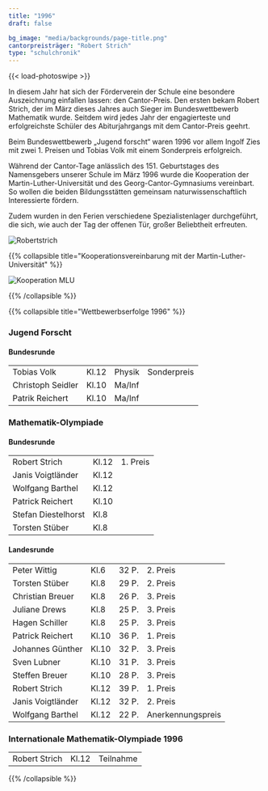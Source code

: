 ```yaml
---
title: "1996"
draft: false

bg_image: "media/backgrounds/page-title.png"
cantorpreisträger: "Robert Strich"
type: "schulchronik"
---
```


{{< load-photoswipe >}}

In diesem Jahr hat sich der Förderverein der Schule eine besondere Auszeichnung einfallen lassen: den Cantor-Preis. Den ersten bekam Robert Strich, der im März dieses Jahres auch Sieger im Bundeswettbewerb Mathematik wurde. Seitdem wird jedes Jahr der engagierteste und erfolgreichste Schüler des Abiturjahrgangs mit dem Cantor-Preis geehrt.

Beim Bundeswettbewerb „Jugend forscht“ waren 1996 vor allem Ingolf Zies mit zwei 1. Preisen und Tobias Volk mit einem Sonderpreis erfolgreich.

Während der Cantor-Tage anlässlich des 151. Geburtstages des Namensgebers unserer Schule im März 1996 wurde die Kooperation der Martin-Luther-Universität und des Georg-Cantor-Gymnasiums vereinbart. So wollen die beiden Bildungsstätten gemeinsam naturwissenschaftlich Interessierte fördern.

Zudem wurden in den Ferien verschiedene Spezialistenlager durchgeführt, die sich, wie auch der Tag der offenen Tür, großer Beliebtheit erfreuten.

![Robertstrich](/media/schulchronik/1996/robertstrich.png)

{{% collapsible  title="Kooperationsvereinbarung mit der Martin-Luther-Universität" %}}

![Kooperation MLU](/media/schulchronik/1996/mlu_1.png)

{{% /collapsible %}}

{{% collapsible  title="Wettbewerbserfolge 1996" %}}

### Jugend Forscht

#### Bundesrunde

|||||
|-|-|-|-|
|Tobias Volk|Kl.12|Physik|Sonderpreis|
|Christoph Seidler|Kl.10|Ma/Inf||
|Patrik Reichert|Kl.10|Ma/Inf||

### Mathematik-Olympiade

#### Bundesrunde

||||
|-|-|-|
|Robert Strich|Kl.12|1. Preis|
|Janis Voigtländer|Kl.12||
|Wolfgang Barthel|Kl.12||
|Patrick Reichert|Kl.10||
|Stefan Diestelhorst|Kl.8||
|Torsten Stüber|Kl.8||

#### Landesrunde

|||||
|-|-|-|-|
|Peter Wittig|Kl.6|32 P.|2. Preis|
|Torsten Stüber|Kl.8|29 P.|2. Preis|
|Christian Breuer|Kl.8|26 P.|3. Preis|
|Juliane Drews|Kl.8|25 P.|3. Preis|
|Hagen Schiller|Kl.8|25 P.|3. Preis|
|Patrick Reichert|Kl.10|36 P.|1. Preis|
|Johannes Günther|Kl.10|32 P.|3. Preis|
|Sven Lubner|Kl.10|31 P.|3. Preis|
|Steffen Breuer|Kl.10|28 P.|3. Preis|
|Robert Strich|Kl.12|39 P.|1. Preis|
|Janis Voigtländer|Kl.12|32 P.|2. Preis|
|Wolfgang Barthel|Kl.12|22 P.|Anerkennungspreis|

### Internationale Mathematik-Olympiade 1996

||||
|-|-|-|
|Robert Strich|Kl.12|Teilnahme|

{{% /collapsible %}}
